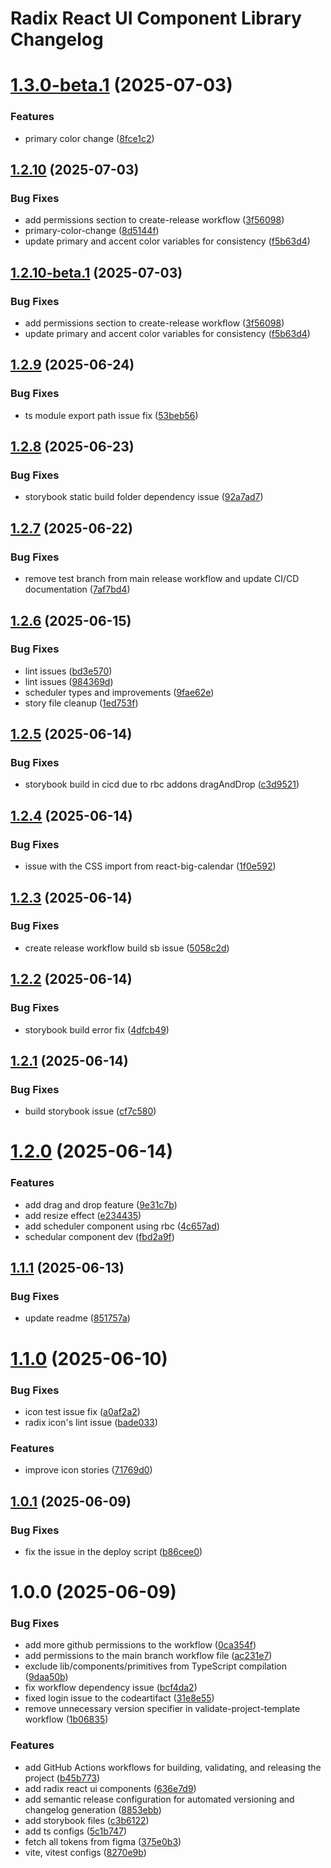 # Radix React UI Component Library Changelog

# [1.3.0-beta.1](https://github.com/abhimax/radix-react-ui-lib/compare/v1.2.10...v1.3.0-beta.1) (2025-07-03)


### Features

* primary color change ([8fce1c2](https://github.com/abhimax/radix-react-ui-lib/commit/8fce1c2893ccac6f66552762c0dd940fd437b27b))

## [1.2.10](https://github.com/abhimax/radix-react-ui-lib/compare/v1.2.9...v1.2.10) (2025-07-03)


### Bug Fixes

* add permissions section to create-release workflow ([3f56098](https://github.com/abhimax/radix-react-ui-lib/commit/3f560981845cd3b07a18d389c682e5d8f33d0ba5))
* primary-color-change ([8d5144f](https://github.com/abhimax/radix-react-ui-lib/commit/8d5144f307884d110aea850cc148fefb43137424))
* update primary and accent color variables for consistency ([f5b63d4](https://github.com/abhimax/radix-react-ui-lib/commit/f5b63d4f271ef410e46c781e9d93105bda544c41))

## [1.2.10-beta.1](https://github.com/abhimax/radix-react-ui-lib/compare/v1.2.9...v1.2.10-beta.1) (2025-07-03)


### Bug Fixes

* add permissions section to create-release workflow ([3f56098](https://github.com/abhimax/radix-react-ui-lib/commit/3f560981845cd3b07a18d389c682e5d8f33d0ba5))
* update primary and accent color variables for consistency ([f5b63d4](https://github.com/abhimax/radix-react-ui-lib/commit/f5b63d4f271ef410e46c781e9d93105bda544c41))

## [1.2.9](https://github.com/abhimax/radix-react-ui-lib/compare/v1.2.8...v1.2.9) (2025-06-24)


### Bug Fixes

* ts module export path issue fix ([53beb56](https://github.com/abhimax/radix-react-ui-lib/commit/53beb565486ab636e2c08da12efcf2583e56488f))

## [1.2.8](https://github.com/abhimax/radix-react-ui-lib/compare/v1.2.7...v1.2.8) (2025-06-23)


### Bug Fixes

* storybook static build folder dependency  issue ([92a7ad7](https://github.com/abhimax/radix-react-ui-lib/commit/92a7ad7f2dccbeb02d260bca0b93a3af0a08d184))

## [1.2.7](https://github.com/abhimax/radix-react-ui-lib/compare/v1.2.6...v1.2.7) (2025-06-22)


### Bug Fixes

* remove test branch from main release workflow and update CI/CD documentation ([7af7bd4](https://github.com/abhimax/radix-react-ui-lib/commit/7af7bd4d0b0a00de388ac66bfb90d5c654428a8a))

## [1.2.6](https://github.com/abhimax/radix-react-ui-lib/compare/v1.2.5...v1.2.6) (2025-06-15)


### Bug Fixes

* lint issues ([bd3e570](https://github.com/abhimax/radix-react-ui-lib/commit/bd3e57079a9c4cc4f21d87f714ac7d9e3c827567))
* lint issues ([984369d](https://github.com/abhimax/radix-react-ui-lib/commit/984369d528c4f3307450a3967ff7976fdec9cc1b))
* scheduler types and improvements ([9fae62e](https://github.com/abhimax/radix-react-ui-lib/commit/9fae62ec7b7ff0c6923dbe0c51691edf6de18292))
* story file cleanup ([1ed753f](https://github.com/abhimax/radix-react-ui-lib/commit/1ed753f8238356dae932484c089f99b2765359db))

## [1.2.5](https://github.com/abhimax/radix-react-ui-lib/compare/v1.2.4...v1.2.5) (2025-06-14)


### Bug Fixes

* storybook build in cicd due to rbc addons dragAndDrop ([c3d9521](https://github.com/abhimax/radix-react-ui-lib/commit/c3d9521d9aec9cf77ac6633270c28faf36fd4d77))

## [1.2.4](https://github.com/abhimax/radix-react-ui-lib/compare/v1.2.3...v1.2.4) (2025-06-14)


### Bug Fixes

* issue with the CSS import from react-big-calendar ([1f0e592](https://github.com/abhimax/radix-react-ui-lib/commit/1f0e59241d21672cb5942e71e994d37c50e41f4a))

## [1.2.3](https://github.com/abhimax/radix-react-ui-lib/compare/v1.2.2...v1.2.3) (2025-06-14)


### Bug Fixes

* create release workflow build sb issue ([5058c2d](https://github.com/abhimax/radix-react-ui-lib/commit/5058c2d6e8a26918a74bd9b0cfd8ed2f047449e5))

## [1.2.2](https://github.com/abhimax/radix-react-ui-lib/compare/v1.2.1...v1.2.2) (2025-06-14)


### Bug Fixes

* storybook build error fix ([4dfcb49](https://github.com/abhimax/radix-react-ui-lib/commit/4dfcb4903af1f5c2ba37eee8ef650e7070aade1f))

## [1.2.1](https://github.com/abhimax/radix-react-ui-lib/compare/v1.2.0...v1.2.1) (2025-06-14)


### Bug Fixes

* build storybook issue ([cf7c580](https://github.com/abhimax/radix-react-ui-lib/commit/cf7c580a0f676771432b5b240484df154399a3fa))

# [1.2.0](https://github.com/abhimax/radix-react-ui-lib/compare/v1.1.1...v1.2.0) (2025-06-14)


### Features

* add drag and drop feature ([9e31c7b](https://github.com/abhimax/radix-react-ui-lib/commit/9e31c7b5d38b26915a2fee1a29077a549584a71a))
* add resize effect ([e234435](https://github.com/abhimax/radix-react-ui-lib/commit/e2344355e9761f61ab21990de42b4b88a8e21de6))
* add scheduler component using rbc ([4c657ad](https://github.com/abhimax/radix-react-ui-lib/commit/4c657adb4effb2ccaf731e7876cf8b67d3283093))
* schedular component dev ([fbd2a9f](https://github.com/abhimax/radix-react-ui-lib/commit/fbd2a9fad1197f7e9304c5d8a3929694a0c6ed24))

## [1.1.1](https://github.com/abhimax/radix-react-ui-lib/compare/v1.1.0...v1.1.1) (2025-06-13)


### Bug Fixes

* update readme ([851757a](https://github.com/abhimax/radix-react-ui-lib/commit/851757a93bc96d0f5b85d8b4d7f8d27be7f4215b))

# [1.1.0](https://github.com/abhimax/radix-react-ui-lib/compare/v1.0.1...v1.1.0) (2025-06-10)


### Bug Fixes

* icon test issue fix ([a0af2a2](https://github.com/abhimax/radix-react-ui-lib/commit/a0af2a26ac65b83f6abe9eeb9818f60eaf9e969b))
* radix icon's lint issue ([bade033](https://github.com/abhimax/radix-react-ui-lib/commit/bade0331b4423ba670e2d16fc5f125e37ab3b1dc))


### Features

* improve icon stories ([71769d0](https://github.com/abhimax/radix-react-ui-lib/commit/71769d0f50677def349e3a342ed7569bbc02b99a))

## [1.0.1](https://github.com/abhimax/radix-react-ui-lib/compare/v1.0.0...v1.0.1) (2025-06-09)


### Bug Fixes

* fix the issue in the deploy script ([b86cee0](https://github.com/abhimax/radix-react-ui-lib/commit/b86cee08a1a3d4b737e7e726f755ac0acc06ec96))

# 1.0.0 (2025-06-09)


### Bug Fixes

* add more github permissions to the workflow ([0ca354f](https://github.com/abhimax/radix-react-ui-lib/commit/0ca354fa139bcb32c9d0c3bace8849e6e2be2836))
* add permissions to the main branch workflow file ([ac231e7](https://github.com/abhimax/radix-react-ui-lib/commit/ac231e7e09e8425deec199fdea56968e69445a23))
* exclude lib/components/primitives from TypeScript compilation ([9daa50b](https://github.com/abhimax/radix-react-ui-lib/commit/9daa50b610b68bd651b20c2af759264ee02c0c98))
* fix workflow dependency issue ([bcf4da2](https://github.com/abhimax/radix-react-ui-lib/commit/bcf4da2cdae631f3ce47edb61bb63e3ec9eb8080))
* fixed login issue to the codeartifact ([31e8e55](https://github.com/abhimax/radix-react-ui-lib/commit/31e8e55ce3ce20d75a71b98bc4d329e932ef86de))
* remove unnecessary version specifier in validate-project-template workflow ([1b06835](https://github.com/abhimax/radix-react-ui-lib/commit/1b0683507f25b04aefe62ec6e5de35e8e3c59afe))


### Features

* add GitHub Actions workflows for building, validating, and releasing the project ([b45b773](https://github.com/abhimax/radix-react-ui-lib/commit/b45b773c9b520f2968ef176c4eb2abf765328ff2))
* add radix react ui components ([636e7d9](https://github.com/abhimax/radix-react-ui-lib/commit/636e7d9f7d838f9080a32ca78db240282ef07d05))
* add semantic release configuration for automated versioning and changelog generation ([8853ebb](https://github.com/abhimax/radix-react-ui-lib/commit/8853ebb39f9b0d00df7eb4ed94a65361a75a5eaf))
* add storybook files ([c3b6122](https://github.com/abhimax/radix-react-ui-lib/commit/c3b61228b83cffc2d3d2d54d3e81ad834dac3b99))
* add ts configs ([5c1b747](https://github.com/abhimax/radix-react-ui-lib/commit/5c1b747ec96bf424f30f509b2d0df699802047ad))
* fetch all tokens from figma ([375e0b3](https://github.com/abhimax/radix-react-ui-lib/commit/375e0b3980c50d223ba922f9d4e5d247ec486b95))
* vite, vitest configs ([8270e9b](https://github.com/abhimax/radix-react-ui-lib/commit/8270e9bd9b71c45a27cf0543efb8b25aa5d94628))
